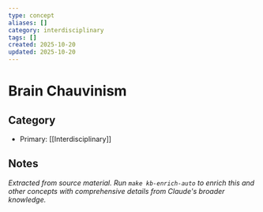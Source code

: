 ```yaml
---
type: concept
aliases: []
category: interdisciplinary
tags: []
created: 2025-10-20
updated: 2025-10-20
---
```


# Brain Chauvinism

## Category

- Primary: [[Interdisciplinary]]

## Notes

*Extracted from source material. Run `make kb-enrich-auto` to enrich this and other concepts with comprehensive details from Claude's broader knowledge.*
